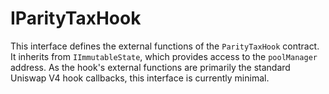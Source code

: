 # IParityTaxHook

This interface defines the external functions of the `ParityTaxHook` contract. It inherits from `IImmutableState`, which provides access to the `poolManager` address. As the hook's external functions are primarily the standard Uniswap V4 hook callbacks, this interface is currently minimal.
